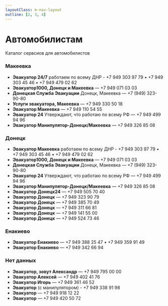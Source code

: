 ```yaml
---
layoutClass: m-nav-layout
outline: [2, 3, 4]
---
```


<script setup>
import { NAV_DATA } from './data'
</script>
<style src="../style/index.scss"></style>

# Автомобилистам
Каталог сервсиов для автомобилистов

<MNavLinks v-for="{title, items} in NAV_DATA" :title="title" :items="items"/>

### Макеевка
- **Эвакуатор 24/7** работаем по всему ДНР - +7 949 303 97 79 • +7 949 303 45 46 • +7 949 479 02 62
- **Эвакуатор1000, Донецк и Макеевка** — +7 949 071 03 03 
- **Донецкая Служба Эвакуации** Донецк, Макеевка — +7 (949) 323-90-80
- **Услуги эвакуатора, Макеевка** — +7 949 330 50 18 
- **Эвакуатор Макеевка** — +7 949 110 54 55
- **Эвакуатор 24** Утверждают, что работаю по всему РФ — +7 949 499 94 96
- **Эвакуатор Манипулятор-Донецк/Макеевка** — +7 949 326 85 08


### Донецк
- **Эвакуатор Макеевка** работаем по всему ДНР - +7 949 303 97 79 • +7 949 303 45 46 • +7 949 479 02 62
- **Эвакуатор1000, Донецк и Макеевка** — +7 949 071 03 03 
- **Донецкая Служба Эвакуации** Донецк, Макеевка — +7 (949) 323-90-80
- **Эвакуатор 24** Утверждают, что работаю по всему РФ — +7 949 499 94 96
- **Эвакуатор Манипулятор-Донецк/Макеевка** — +7 949 326 85 08
- **Эвакуатор Донецк24** — +7 949 505 70 40
- **Эвакуатор Донецк** — +7 949 323 90 79 
- **Эвакуатор Донецк** — +7 949 385 70 49 
- **Эвакуатор Донецк** — +7 949 311 66 81 
- **Эвакуатор Донецк** — +7 949 141 55 00 
- **Эвакуатор Донецк** — +7 949 524 73 46 

### Енакиево
- **Эвакуатор Енакиево** — +7 949 388 25 47 • +7 949 359 91 49
- **Эвакуатор Енакиево** — +7 949 342 66 94

### Нет данных
- **Эвакуатор, зовут Александр** —  +7 949 795 00 00 
- **Эвакуатор Алексей** — +7 949 402 41 76
- **Эвакуатор Игорь** —  +7 949 361 46 52
- **Эвакуатор** (с манипулятором) - +7 949 338 91 98 
- **Эвакуатор** —  +7 949 918 12 22
- **Эвакуатор** —  +7 949 420 50 72

 









 